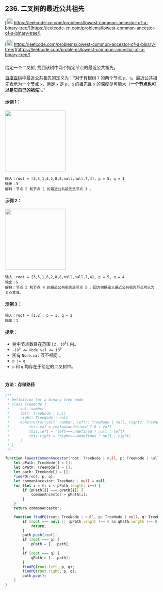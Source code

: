 ## 236. 二叉树的最近公共祖先

[<img src="https://static.leetcode-cn.com/cn-mono-assets/production/assets/logo-dark-cn.c42314a8.svg" height="20" /> https://leetcode-cn.com/problems/lowest-common-ancestor-of-a-binary-tree/](https://leetcode-cn.com/problems/lowest-common-ancestor-of-a-binary-tree/)

[<img src="https://assets.leetcode.com/static_assets/public/webpack_bundles/images/logo-dark.e99485d9b.svg" height="20"/> https://leetcode.com/problems/lowest-common-ancestor-of-a-binary-tree/](https://leetcode.com/problems/lowest-common-ancestor-of-a-binary-tree/)

###

给定一个二叉树, 找到该树中两个指定节点的最近公共祖先。

[百度百科](https://baike.baidu.com/item/%E6%9C%80%E8%BF%91%E5%85%AC%E5%85%B1%E7%A5%96%E5%85%88/8918834?fr=aladdin)中最近公共祖先的定义为：“对于有根树 `T` 的两个节点 `p`、`q`，最近公共祖先表示为一个节点 `x`，满足 `x` 是 `p`、`q` 的祖先且 `x` 的深度尽可能大（**一个节点也可以是它自己的祖先**）。”

#### 示例 1：

<img src="https://assets.leetcode.com/uploads/2018/12/14/binarytree.png" width="200" />

```
输入：root = [3,5,1,6,2,0,8,null,null,7,4], p = 5, q = 1
输出：3
解释：节点 5 和节点 1 的最近公共祖先是节点 3 。
```

#### 示例 2：

<img src="https://assets.leetcode.com/uploads/2018/12/14/binarytree.png" width="200" />

```
输入：root = [3,5,1,6,2,0,8,null,null,7,4], p = 5, q = 4
输出：5
解释：节点 5 和节点 4 的最近公共祖先是节点 5 。因为根据定义最近公共祖先节点可以为节点本身。
```

#### 示例 3：

```
输入：root = [1,2], p = 1, q = 2
输出：1
```

#### 提示：

-   树中节点数目在范围 `[2, 10`<sup>`5`</sup>`]` 内。
-   `-10`<sup>`9`</sup>` <= Node.val <= 10`<sup>`9`</sup>
-   所有 `Node.val` 互不相同 。
-   `p != q`
-   `p` 和 `q` 均存在于给定的二叉树中。

#

#### 方法：存储路径

```ts
/**
 * Definition for a binary tree node.
 * class TreeNode {
 *     val: number
 *     left: TreeNode | null
 *     right: TreeNode | null
 *     constructor(val?: number, left?: TreeNode | null, right?: TreeNode | null) {
 *         this.val = (val===undefined ? 0 : val)
 *         this.left = (left===undefined ? null : left)
 *         this.right = (right===undefined ? null : right)
 *     }
 * }
 */

function lowestCommonAncestor(root: TreeNode | null, p: TreeNode | null, q: TreeNode | null): TreeNode | null {
    let pPath: TreeNode[] = [];
    let qPath: TreeNode[] = [];
    let path: TreeNode[] = [];
    findPQ(root, p, q);
    let commonAncestor: TreeNode | null = null;
    for (let i = 0; i < pPath.length; i++) {
        if (pPath[i] === qPath[i]) {
            commonAncestor = pPath[i];
        }
    }
    return commonAncestor;

    function findPQ(root: TreeNode | null, p: TreeNode | null, q: TreeNode | null) {
        if (root === null || (pPath.length !== 0 && qPath.length !== 0)) {
            return;
        }
        path.push(root);
        if (root === p) {
            pPath = [...path];
        }
        if (root === q) {
            qPath = [...path];
        }
        findPQ(root.left, p, q);
        findPQ(root.right, p, q);
        path.pop();
    }
}
```
